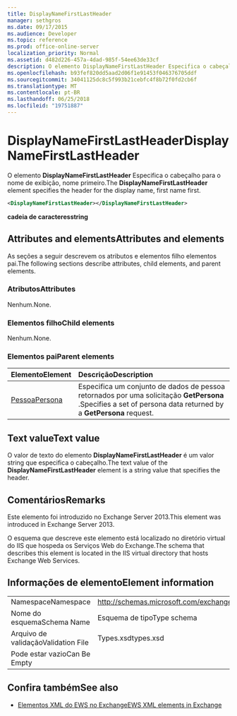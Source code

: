 ```yaml
---
title: DisplayNameFirstLastHeader
manager: sethgros
ms.date: 09/17/2015
ms.audience: Developer
ms.topic: reference
ms.prod: office-online-server
localization_priority: Normal
ms.assetid: d482d226-457a-4dad-985f-54ee63de33cf
description: O elemento DisplayNameFirstLastHeader Especifica o cabeçalho para o nome de exibição, nome primeiro.
ms.openlocfilehash: b93fef820dd5aad2d06f1e91453f046376705ddf
ms.sourcegitcommit: 34041125dc8c5f993b21cebfc4f8b72f0fd2cb6f
ms.translationtype: MT
ms.contentlocale: pt-BR
ms.lasthandoff: 06/25/2018
ms.locfileid: "19751887"
---
```

# <a name="displaynamefirstlastheader"></a><span data-ttu-id="1fb78-103">DisplayNameFirstLastHeader</span><span class="sxs-lookup"><span data-stu-id="1fb78-103">DisplayNameFirstLastHeader</span></span>

<span data-ttu-id="1fb78-104">O elemento **DisplayNameFirstLastHeader** Especifica o cabeçalho para o nome de exibição, nome primeiro.</span><span class="sxs-lookup"><span data-stu-id="1fb78-104">The **DisplayNameFirstLastHeader** element specifies the header for the display name, first name first.</span></span> 
  
```XML
<DisplayNameFirstLastHeader></DisplayNameFirstLastHeader>
```

 <span data-ttu-id="1fb78-105">**cadeia de caracteres**</span><span class="sxs-lookup"><span data-stu-id="1fb78-105">**string**</span></span>
## <a name="attributes-and-elements"></a><span data-ttu-id="1fb78-106">Attributes and elements</span><span class="sxs-lookup"><span data-stu-id="1fb78-106">Attributes and elements</span></span>

<span data-ttu-id="1fb78-107">As seções a seguir descrevem os atributos e elementos filho elementos pai.</span><span class="sxs-lookup"><span data-stu-id="1fb78-107">The following sections describe attributes, child elements, and parent elements.</span></span>
  
### <a name="attributes"></a><span data-ttu-id="1fb78-108">Atributos</span><span class="sxs-lookup"><span data-stu-id="1fb78-108">Attributes</span></span>

<span data-ttu-id="1fb78-109">Nenhum.</span><span class="sxs-lookup"><span data-stu-id="1fb78-109">None.</span></span>
  
### <a name="child-elements"></a><span data-ttu-id="1fb78-110">Elementos filho</span><span class="sxs-lookup"><span data-stu-id="1fb78-110">Child elements</span></span>

<span data-ttu-id="1fb78-111">Nenhum.</span><span class="sxs-lookup"><span data-stu-id="1fb78-111">None.</span></span>
  
### <a name="parent-elements"></a><span data-ttu-id="1fb78-112">Elementos pai</span><span class="sxs-lookup"><span data-stu-id="1fb78-112">Parent elements</span></span>

|<span data-ttu-id="1fb78-113">**Elemento**</span><span class="sxs-lookup"><span data-stu-id="1fb78-113">**Element**</span></span>|<span data-ttu-id="1fb78-114">**Descrição**</span><span class="sxs-lookup"><span data-stu-id="1fb78-114">**Description**</span></span>|
|:-----|:-----|
|[<span data-ttu-id="1fb78-115">Pessoa</span><span class="sxs-lookup"><span data-stu-id="1fb78-115">Persona</span></span>](persona.md) <br/> |<span data-ttu-id="1fb78-116">Especifica um conjunto de dados de pessoa retornados por uma solicitação **GetPersona** .</span><span class="sxs-lookup"><span data-stu-id="1fb78-116">Specifies a set of persona data returned by a **GetPersona** request.</span></span>  <br/> |
   
## <a name="text-value"></a><span data-ttu-id="1fb78-117">Text value</span><span class="sxs-lookup"><span data-stu-id="1fb78-117">Text value</span></span>

<span data-ttu-id="1fb78-118">O valor de texto do elemento **DisplayNameFirstLastHeader** é um valor string que especifica o cabeçalho.</span><span class="sxs-lookup"><span data-stu-id="1fb78-118">The text value of the **DisplayNameFirstLastHeader** element is a string value that specifies the header.</span></span> 
  
## <a name="remarks"></a><span data-ttu-id="1fb78-119">Comentários</span><span class="sxs-lookup"><span data-stu-id="1fb78-119">Remarks</span></span>

<span data-ttu-id="1fb78-120">Este elemento foi introduzido no Exchange Server 2013.</span><span class="sxs-lookup"><span data-stu-id="1fb78-120">This element was introduced in Exchange Server 2013.</span></span>
  
<span data-ttu-id="1fb78-121">O esquema que descreve este elemento está localizado no diretório virtual do IIS que hospeda os Serviços Web do Exchange.</span><span class="sxs-lookup"><span data-stu-id="1fb78-121">The schema that describes this element is located in the IIS virtual directory that hosts Exchange Web Services.</span></span>
  
## <a name="element-information"></a><span data-ttu-id="1fb78-122">Informações de elemento</span><span class="sxs-lookup"><span data-stu-id="1fb78-122">Element information</span></span>

|||
|:-----|:-----|
|<span data-ttu-id="1fb78-123">Namespace</span><span class="sxs-lookup"><span data-stu-id="1fb78-123">Namespace</span></span>  <br/> |http://schemas.microsoft.com/exchange/services/2006/types  <br/> |
|<span data-ttu-id="1fb78-124">Nome do esquema</span><span class="sxs-lookup"><span data-stu-id="1fb78-124">Schema Name</span></span>  <br/> |<span data-ttu-id="1fb78-125">Esquema de tipo</span><span class="sxs-lookup"><span data-stu-id="1fb78-125">Type schema</span></span>  <br/> |
|<span data-ttu-id="1fb78-126">Arquivo de validação</span><span class="sxs-lookup"><span data-stu-id="1fb78-126">Validation File</span></span>  <br/> |<span data-ttu-id="1fb78-127">Types.xsd</span><span class="sxs-lookup"><span data-stu-id="1fb78-127">types.xsd</span></span>  <br/> |
|<span data-ttu-id="1fb78-128">Pode estar vazio</span><span class="sxs-lookup"><span data-stu-id="1fb78-128">Can Be Empty</span></span>  <br/> ||
   
## <a name="see-also"></a><span data-ttu-id="1fb78-129">Confira também</span><span class="sxs-lookup"><span data-stu-id="1fb78-129">See also</span></span>

- [<span data-ttu-id="1fb78-130">Elementos XML do EWS no Exchange</span><span class="sxs-lookup"><span data-stu-id="1fb78-130">EWS XML elements in Exchange</span></span>](ews-xml-elements-in-exchange.md)

